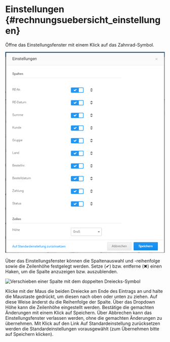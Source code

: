 # Einstellungen {#rechnungsuebersicht_einstellungen}

Öffne das Einstellungsfenster mit einem Klick auf das Zahnrad-Symbol.

![](Bilder/Abb221_RechnungsuebersichtEinstellungen.PNG "Einstellungen für Rechnungsübersicht")

Über das Einstellungsfenster können die Spaltenauswahl und -reihenfolge sowie die Zeilenhöhe festgelegt werden. Setze \(✔\) bzw. entferne \(✖\) einen Haken, um die Spalte anzuzeigen bzw. auszublenden.

![](Bilder/RechnungEinstellungEintragVerschieben_.png "Verschieben einer Spalte mit dem doppelten
      Dreiecks-Symbol")

Klicke mit der Maus die beiden Dreiecke am Ende des Eintrags an und halte die Maustaste gedrückt, um diesen nach oben oder unten zu ziehen. Auf diese Weise änderst du die Reihenfolge der Spalte. Über das Dropdown Höhe kann die Zeilenhöhe eingestellt werden. Bestätige die gemachten Änderungen mit einem Klick auf Speichern. Über Abbrechen kann das Einstellungsfenster verlassen werden, ohne die gemachten Änderungen zu übernehmen. Mit Klick auf den Link Auf Standardeinstellung zurücksetzen werden die Standardeinstellungen vorausgewählt \(zum Übernehmen bitte auf Speichern klicken\).



